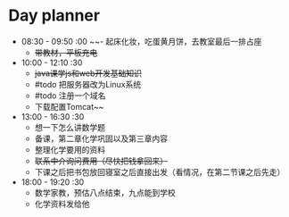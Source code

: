 

# Day planner
- 08:30 - 09:50 :00
	~~- 起床化妆，吃蛋黄月饼，去教室最后一排占座
	- ~~带教材，平板充电~~
- 10:00 - 12:10 :30
	- ~~java课学js和web开发基础知识~~
	- #todo 把服务器改为Linux系统
	- #todo 注册一个域名
	-  下载配置Tomcat~~
- 13:00 - 16:30 :30
	- 想一下怎么讲数学题
	- 备课，第二章化学巩固以及第三章内容
	- 整理化学要用的资料
	- ~~联系中介询问费用（尽快把钱拿回来）~~
	- 下课之后把书包放回寝室之后直接出发（看情况，在第二节课之后先走）
- 18:00 - 19:20 :30
	- 数学家教，预估八点结束，九点能到学校
	- 化学资料发给他